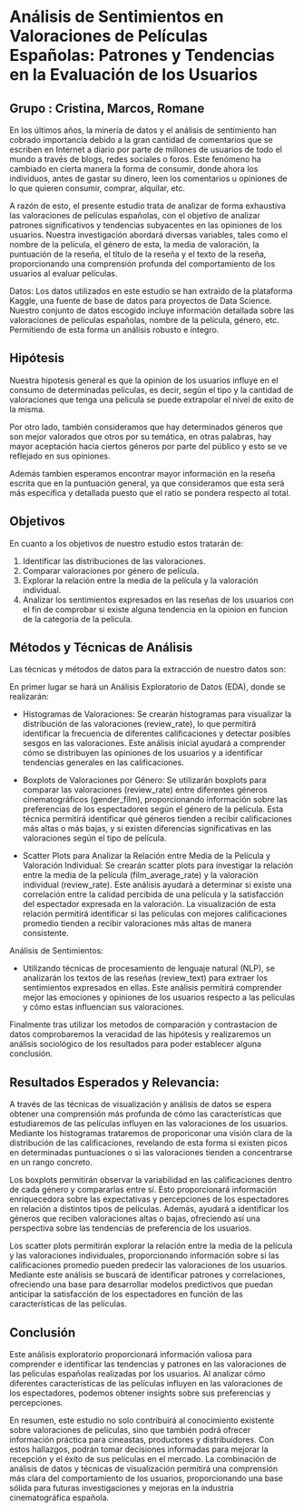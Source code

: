 
# **Análisis de Sentimientos en Valoraciones de Películas Españolas: Patrones y Tendencias en la Evaluación de los Usuarios**

## Grupo : Cristina, Marcos, Romane

En los últimos años, la minería de datos y el análisis de sentimiento han cobrado importancia debido a la gran cantidad de comentarios que se escriben en Internet a diario por parte de millones de usuarios de todo el mundo a través de blogs, redes sociales o foros. Este fenómeno ha cambiado en cierta manera la forma de consumir, donde ahora los individuos, antes de gastar su dinero, leen los comentarios u opiniones de lo que quieren consumir, comprar, alquilar, etc.

A razón de esto, el presente estudio trata de analizar de forma exhaustiva las valoraciones de películas españolas, con el objetivo de analizar patrones significativos y tendencias subyacentes en las opiniones de los usuarios. Nuestra investigación abordará diversas variables, tales como el nombre de la película, el género de esta, la media de valoración, la puntuación de la reseña, el título de la reseña y el texto de la reseña, proporcionando una comprensión profunda del comportamiento de los usuarios al evaluar películas.

Datos:
Los datos utilizados en este estudio se han extraído de la plataforma Kaggle, una fuente de base de datos para proyectos de Data Science. Nuestro conjunto de datos escogido incluye información detallada sobre las valoraciones de películas españolas, nombre de la película, género, etc. Permitiendo de esta forma un análisis robusto e íntegro.

## Hipótesis
Nuestra hipotesis general es que la opinion de los usuarios influye en el consumo de determinadas peliculas, es decir, según el tipo y la cantidad de valoraciones que tenga una pelicula se puede extrapolar el nivel de exito de la misma.

Por otro lado, también consideramos que hay determinados géneros que son mejor valorados que otros por su temática, en otras palabras, hay mayor aceptación hacia ciertos géneros por parte del público y esto se ve reflejado en sus opiniones.

Además tambien esperamos encontrar mayor información en la reseña escrita que en la puntuación general, ya que consideramos que esta será más especifica y detallada puesto que el ratio se pondera respecto al total.

## Objetivos 

En cuanto a los objetivos de nuestro estudio estos tratarán de:
1. Identificar las distribuciones de las valoraciones.
2. Comparar valoraciones por género de película.
3. Explorar la relación entre la media de la película y la valoración individual.
4. Analizar los sentimientos expresados en las reseñas de los usuarios con el fin de comprobar si existe alguna tendencia en la opinion en funcion de la categoria de la pelicula.

## Métodos y Técnicas de Análisis

Las técnicas y métodos de datos para la extracción de nuestro datos son:

En primer lugar se hará un Análisis Exploratorio de Datos (EDA), donde se realizarán:

  - Histogramas de Valoraciones: Se crearán histogramas para visualizar la distribución de las valoraciones (review_rate), lo que permitirá identificar la frecuencia de diferentes calificaciones y detectar posibles sesgos en las valoraciones. Este análisis inicial ayudará a comprender cómo se distribuyen las opiniones de los usuarios y a identificar tendencias generales en las calificaciones.
  
  - Boxplots de Valoraciones por Género: Se utilizarán boxplots para comparar las valoraciones (review_rate) entre diferentes géneros cinematográficos (gender_film), proporcionando información sobre las preferencias de los espectadores según el género de la película. Esta técnica permitirá identificar qué géneros tienden a recibir calificaciones más altas o más bajas, y si existen diferencias significativas en las valoraciones según el tipo de película.
  
  - Scatter Plots para Analizar la Relación entre Media de la Película y Valoración Individual: Se crearán scatter plots para investigar la relación entre la media de la película (film_average_rate) y la valoración individual (review_rate). Este análisis ayudará a determinar si existe una correlación entre la calidad percibida de una película y la satisfacción del espectador expresada en la valoración. La visualización de esta relación permitirá identificar si las películas con mejores calificaciones promedio tienden a recibir valoraciones más altas de manera consistente.

Análisis de Sentimientos:

  - Utilizando técnicas de procesamiento de lenguaje natural (NLP), se analizarán los textos de las reseñas (review_text) para extraer los sentimientos expresados en ellas. Este análisis permitirá comprender mejor las emociones y opiniones de los usuarios respecto a las películas y cómo estas influencian sus valoraciones.

Finalmente tras utilizar los metodos de comparación y contrastacion de datos comprobaremos la veracidad de las hipótesis y realizaremos un análisis sociológico de los resultados para poder establecer alguna conclusión.

## Resultados Esperados y Relevancia:

A través de las técnicas de visualización y análisis de datos se espera obtener una comprensión más profunda de cómo las características que estudiaremos de las películas influyen en las valoraciones de los usuarios. Mediante los histogramas trataremos de proporiconar una visión clara de la distribución de las calificaciones, revelando de esta forma si existen picos en determinadas puntuaciones o si las valoraciones tienden a concentrarse en un rango concreto.

Los boxplots permitirán observar la variabilidad en las calificaciones dentro de cada género y compararlas entre sí. Esto proporcionará información enriquecedora sobre las expectativas y percepciones de los espectadores en relación a distintos tipos de películas. Además, ayudará a identificar los géneros que reciben valoraciones altas o bajas, ofreciendo así una perspectiva sobre las tendencias de preferencia de los usuarios.

Los scatter plots permitirán explorar la relación entre la media de la película y las valoraciones individuales, proporcionando información sobre si las calificaciones promedio pueden predecir las valoraciones de los usuarios. Mediante este análisis se buscará de identificar patrones y correlaciones, ofreciendo una base para desarrollar modelos predictivos que puedan anticipar la satisfacción de los espectadores en función de las características de las películas.

## Conclusión

Este análisis exploratorio proporcionará información valiosa para comprender e identificar las tendencias y patrones en las valoraciones de las películas españolas realizadas por los usuarios. Al analizar cómo diferentes características de las películas influyen en las valoraciones de los espectadores, podemos obtener insights sobre sus preferencias y percepciones.

En resumen, este estudio no solo contribuirá al conocimiento existente sobre valoraciones de películas, sino que también podrá ofrecer información práctica para cineastas, productores y distribuidores. Con estos hallazgos, podrán tomar decisiones informadas para mejorar la recepción y el éxito de sus películas en el mercado. La combinación de análisis de datos y técnicas de visualización permitirá una comprensión más clara del comportamiento de los usuarios, proporcionando una base sólida para futuras investigaciones y mejoras en la industria cinematográfica española.


